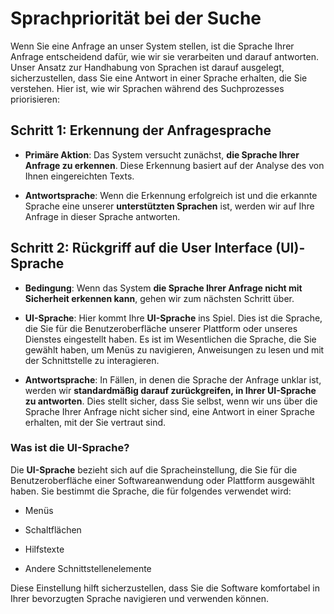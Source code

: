 # Sprachpriorität bei der Suche

Wenn Sie eine Anfrage an unser System stellen, ist die Sprache Ihrer Anfrage entscheidend dafür, wie wir sie verarbeiten und darauf antworten. Unser Ansatz zur Handhabung von Sprachen ist darauf ausgelegt, sicherzustellen, dass Sie eine Antwort in einer Sprache erhalten, die Sie verstehen. Hier ist, wie wir Sprachen während des Suchprozesses priorisieren:

## Schritt 1: Erkennung der Anfragesprache


- **Primäre Aktion**: Das System versucht zunächst, **die Sprache Ihrer Anfrage zu erkennen**. Diese Erkennung basiert auf der Analyse des von Ihnen eingereichten Texts.

- **Antwortsprache**: Wenn die Erkennung erfolgreich ist und die erkannte Sprache eine unserer **unterstützten Sprachen** ist, werden wir auf Ihre Anfrage in dieser Sprache antworten.


## Schritt 2: Rückgriff auf die User Interface (UI)-Sprache

- **Bedingung**: Wenn das System **die Sprache Ihrer Anfrage nicht mit Sicherheit erkennen kann**, gehen wir zum nächsten Schritt über.

- **UI-Sprache**: Hier kommt Ihre **UI-Sprache** ins Spiel. Dies ist die Sprache, die Sie für die Benutzeroberfläche unserer Plattform oder unseres Dienstes eingestellt haben. Es ist im Wesentlichen die Sprache, die Sie gewählt haben, um Menüs zu navigieren, Anweisungen zu lesen und mit der Schnittstelle zu interagieren.

- **Antwortsprache**: In Fällen, in denen die Sprache der Anfrage unklar ist, werden wir **standardmäßig darauf zurückgreifen, in Ihrer UI-Sprache zu antworten**. Dies stellt sicher, dass Sie selbst, wenn wir uns über die Sprache Ihrer Anfrage nicht sicher sind, eine Antwort in einer Sprache erhalten, mit der Sie vertraut sind.


### Was ist die UI-Sprache?

Die **UI-Sprache** bezieht sich auf die Spracheinstellung, die Sie für die Benutzeroberfläche einer Softwareanwendung oder Plattform ausgewählt haben. Sie bestimmt die Sprache, die für folgendes verwendet wird:


- Menüs

- Schaltflächen

- Hilfstexte

- Andere Schnittstellenelemente


Diese Einstellung hilft sicherzustellen, dass Sie die Software komfortabel in Ihrer bevorzugten Sprache navigieren und verwenden können.